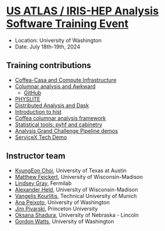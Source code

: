 # [US ATLAS / IRIS-HEP Analysis Software Training Event][Indico]

* Location: University of Washington
* Date: July 18th-19th, 2024

## Training contributions

* [Coffea-Casa and Compute Infrastructure](https://indico.cern.ch/event/1376945/contributions/6028274/)
* [Columnar analysis and Awkward](https://indico.cern.ch/event/1376945/contributions/5787146/)
   - [GitHub](https://github.com/jpivarski-talks/2024-07-18-usatlas-seattle-tutorial)
* [PHYSLITE](https://indico.cern.ch/event/1376945/contributions/6028275/)
* [Distributed Analysis and Dask](https://indico.cern.ch/event/1376945/contributions/5787148/)
* [Introduction to hist](https://indico.cern.ch/event/1376945/contributions/6028283/)
* [Coffea columnar analysis framework](https://indico.cern.ch/event/1376945/contributions/5787150/)
* [Statistical tools: pyhf and cabinetry](https://indico.cern.ch/event/1376945/contributions/5787159/)
* [Analysis Grand Challenge Pipeline demos](https://indico.cern.ch/event/1376945/contributions/5787160/)
* [ServiceX Tech Demo](https://indico.cern.ch/event/1376945/contributions/6028279/)

[Indico]: https://indico.cern.ch/event/1376945/

## Instructor team

* [KyungEon Choi](https://github.com/kyungeonchoi), University of Texas at Austin
* [Matthew Feickert](https://github.com/matthewfeickert), University of Wisconsin-Madison
* [Lindsey Gray](https://github.com/lgray), Fermilab
* [Alexander Held](https://github.com/alexander-held), University of Wisconsin-Madison
* [Vangelis Kourlitis](https://github.com/ekourlit), Technical University of Munich
* [Ana Peixoto](https://github.com/anapeixotohep), University of Washington
* [Jim Pivarski](https://github.com/jpivarski), Princeton University
* [Oksana Shadura](https://github.com/oshadura), University of Nebraska - Lincoln
* [Gordon Watts](https://github.com/gordonwatts), University of Washington
